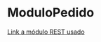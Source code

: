 # ModuloPedido

<a href="https://github.com/Riaven/ModuloPedidoREST" class="btn btn-success">Link a módulo REST usado</a>
